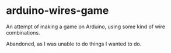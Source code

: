 # arduino-wires-game

An attempt of making a game on Arduino, using some kind of wire combinations.

Abandoned, as I was unable to do things I wanted to do.
